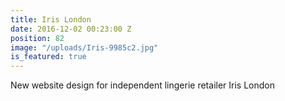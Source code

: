```yaml
---
title: Iris London
date: 2016-12-02 00:23:00 Z
position: 82
image: "/uploads/Iris-9985c2.jpg"
is_featured: true
---
```


New website design for independent lingerie retailer Iris London